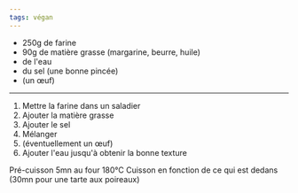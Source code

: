 ```yaml
---
tags: végan
---
```


- 250g de farine
- 90g de matière grasse (margarine, beurre, huile)
- de l'eau
- du sel (une bonne pincée)
- (un œuf)

---

1. Mettre la farine dans un saladier
2. Ajouter la matière grasse
3. Ajouter le sel
4. Mélanger
5. (éventuellement un œuf)
6. Ajouter l'eau jusqu'à obtenir la bonne texture

Pré-cuisson 5mn au four 180°C
Cuisson en fonction de ce qui est dedans (30mn pour une tarte aux poireaux)
